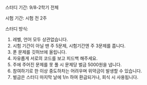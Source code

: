 스터디 기간: 9/8-2학기 전체

시험 기간: 시험 전 2주


스터디 방식:
1. 레벨, 언어 모두 상관없습니다.
2. 시험 기간이 아닐 땐 주 5문제, 시험기간엔 주 3문제를 풉니다.
3. 푼 문제를 깃허브에 올립니다.
4. 자유롭게 서로의 코드를 보고 피드백 해주세요.
5. 주에 주어진 문제를 못 풀 시 문제당 벌금 5000원을 냅니다.
6. 참여하기로 한 이상 중도하차는 어려우며 위약금이 발생할 수 있습니다.
7. 벌금은 스터디 마지막 날에 1/n 하여 환급되거나, 회식 시 사용됩니다.
